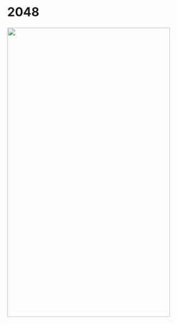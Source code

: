 # 2048

<img src="https://dl.dropboxusercontent.com/u/52673082/2048_Preview.gif" width="375" height="667" />
